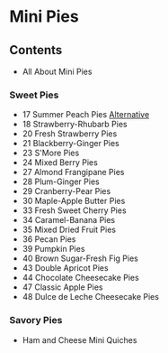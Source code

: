 # Mini Pies
## Contents
- All About Mini Pies
### Sweet Pies
- 17 Summer Peach Pies [Alternative](https://www.americastestkitchen.com/recipes/7511-fresh-peach-pie)
- 18 Strawberry-Rhubarb Pies
- 20 Fresh Strawberry Pies
- 21 Blackberry-Ginger Pies
- 23 S'More Pies
- 24 Mixed Berry Pies
- 27 Almond Frangipane Pies
- 28 Plum-Ginger Pies
- 29 Cranberry-Pear Pies
- 30 Maple-Apple Butter Pies
- 33 Fresh Sweet Cherry Pies
- 34 Caramel-Banana Pies
- 35 Mixed Dried Fruit Pies
- 36 Pecan Pies
- 39 Pumpkin Pies
- 40 Brown Sugar-Fresh Fig Pies
- 43 Double Apricot Pies
- 44 Chocolate Cheesecake Pies
- 47 Classic Apple Pies
- 48 Dulce de Leche Cheesecake Pies
### Savory Pies
- Ham and Cheese Mini Quiches
